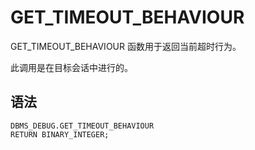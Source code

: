 GET_TIMEOUT_BEHAVIOUR 
==========================================

GET_TIMEOUT_BEHAVIOUR 函数用于返回当前超时行为。

此调用是在目标会话中进行的。

语法 
-----------

```unknow
DBMS_DEBUG.GET_TIMEOUT_BEHAVIOUR
RETURN BINARY_INTEGER;
```



